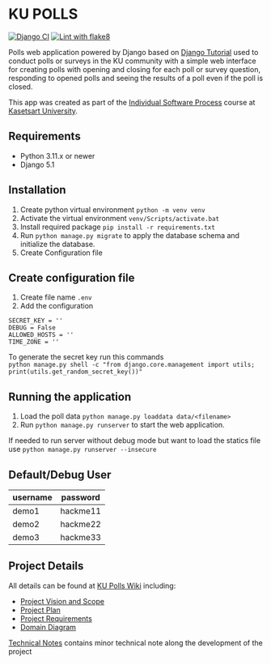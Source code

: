 # KU POLLS

[![Django CI](https://github.com/OmegaOoh/ku-polls/actions/workflows/django.yml/badge.svg)](https://github.com/OmegaOoh/ku-polls/actions/workflows/django.yml)
[![Lint with flake8](https://github.com/OmegaOoh/ku-polls/actions/workflows/flake8.yml/badge.svg)](https://github.com/OmegaOoh/ku-polls/actions/workflows/flake8.yml)

Polls web application powered by Django based on [Django Tutorial](https://docs.djangoproject.com/en/5.1/intro/) used to conduct polls or surveys in the KU community
with a simple web interface for creating polls with opening and closing for each poll or survey question,
responding to opened polls and seeing the results of a poll even if the poll is closed.

This app was created as part of the [Individual Software Process](
https://cpske.github.io/ISP) course at [Kasetsart University](https://www.ku.ac.th).

## Requirements
- Python 3.11.x or newer
- Django 5.1

## Installation
1.  Create python virtual environment `python -m venv venv`
2.  Activate the virtual environment `venv/Scripts/activate.bat`
3.  Install required package `pip install -r requirements.txt`
4.  Run `python manage.py migrate` to apply the database schema and initialize the database.
5.  Create Configuration file

## Create configuration file
1. Create file name `.env`
2. Add the configuration
```
SECRET_KEY = ''
DEBUG = False
ALLOWED_HOSTS = ''
TIME_ZONE = ''
```
To generate the secret key run this commands
</br>`python manage.py shell -c "from django.core.management import utils; print(utils.get_random_secret_key())"`

## Running the application
1.  Load the poll data `python manage.py loaddata data/<filename>`
2.  Run `python manage.py runserver` to start the web application.

If needed to run server without debug mode but want to load the statics file use `python manage.py runserver --insecure`

## Default/Debug User
| username | password |
|----------|----------|
| demo1    | hackme11 |
| demo2    | hackme22 |
| demo3    | hackme33 |

## Project Details
All details can be found at [KU Polls Wiki](../../wiki/Home) including:
- [Project Vision and Scope](/../../wiki/Vision-and-Scope)
- [Project Plan](/../../wiki/Project-Plan)
- [Project Requirements](/../../wiki/Requirements)
- [Domain Diagram](../../wiki/Domain-Model)

[Technical Notes](../../wiki/Technical-Note) contains minor technical note along the development of the project
